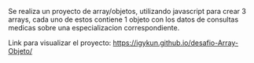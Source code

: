 Se realiza un proyecto de array/objetos, utilizando javascript para crear 3 arrays, cada uno de estos contiene 1 objeto con los datos de consultas medicas sobre una especializacion correspondiente.

Link para visualizar el proyecto: https://igykun.github.io/desafio-Array-Objeto/